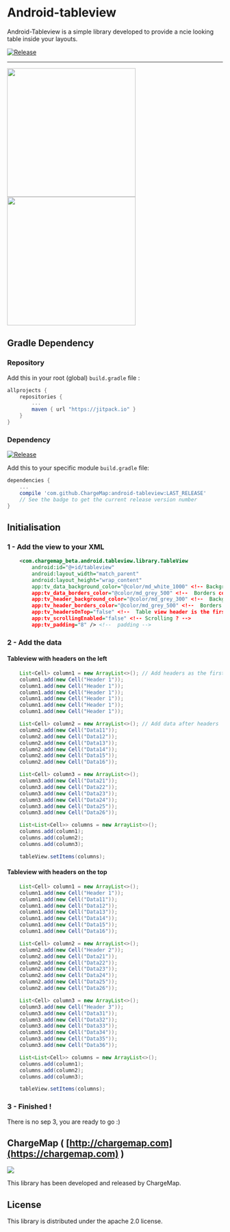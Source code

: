 # Android-tableview

Android-Tableview is a simple library developed to provide a ncie looking table inside your layouts.

[![Release](https://jitpack.io/v/ChargeMap/android-tableview.svg)](https://jitpack.io/v/ChargeMap/android-tableview.svg)

---
<img src="https://github.com/ChargeMap/android-tableview/blob/master/art/demo1.png" width="300"/> 

<img src="https://github.com/ChargeMap/android-tableview/blob/master/art/demo2.png" width="300"/>

## Gradle Dependency

### Repository

Add this in your root (global) `build.gradle` file :

```gradle
allprojects {
	repositories {
		...
		maven { url "https://jitpack.io" }
	}
}
```

### Dependency

[![Release](https://jitpack.io/v/ChargeMap/android-tableview.svg)](https://jitpack.io/v/ChargeMap/android-tableview.svg)

Add this to your specific module `build.gradle` file:

```gradle
dependencies {
	...
	compile 'com.github.ChargeMap:android-tableview:LAST_RELEASE'
	// See the badge to get the current release version number
}
```

## Initialisation

### 1 -  Add the view to your XML


```xml
    <com.chargemap_beta.android.tableview.library.TableView
        android:id="@+id/tableview"
        android:layout_width="match_parent"
        android:layout_height="wrap_content"
        app:tv_data_background_color="@color/md_white_1000" <!-- Background color for data cells -->
        app:tv_data_borders_color="@color/md_grey_500" <!--  Borders color for data cells -->
        app:tv_header_background_color="@color/md_grey_300" <!--  Background color for header cells -->
        app:tv_header_borders_color="@color/md_grey_500" <!--  Borders color for header cells -->
        app:tv_headersOnTop="false" <!--  Table view header is the first row ? If false, headers are shown as the first column -->
        app:tv_scrollingEnabled="false" <!-- Scrolling ? -->
        app:tv_padding="8" /> <!--  padding -->
```

### 2 -  Add the data

#### Tableview with headers on the left

```java
    List<Cell> column1 = new ArrayList<>(); // Add headers as the first column
    column1.add(new Cell("Header 1"));
    column1.add(new Cell("Header 1"));
    column1.add(new Cell("Header 1"));
    column1.add(new Cell("Header 1"));
    column1.add(new Cell("Header 1"));
    column1.add(new Cell("Header 1"));

    List<Cell> column2 = new ArrayList<>(); // Add data after headers
    column2.add(new Cell("Data11"));
    column2.add(new Cell("Data12"));
    column2.add(new Cell("Data13"));
    column2.add(new Cell("Data14"));
    column2.add(new Cell("Data15"));
    column2.add(new Cell("Data16"));

    List<Cell> column3 = new ArrayList<>();
    column3.add(new Cell("Data21"));
    column3.add(new Cell("Data22"));
    column3.add(new Cell("Data23"));
    column3.add(new Cell("Data24"));
    column3.add(new Cell("Data25"));
    column3.add(new Cell("Data26"));

    List<List<Cell>> columns = new ArrayList<>();
    columns.add(column1);
    columns.add(column2);
    columns.add(column3);

    tableView.setItems(columns);
```

#### Tableview with headers on the top

```java
    List<Cell> column1 = new ArrayList<>();
    column1.add(new Cell("Header 1"));
    column1.add(new Cell("Data11"));
    column1.add(new Cell("Data12"));
    column1.add(new Cell("Data13"));
    column1.add(new Cell("Data14"));
    column1.add(new Cell("Data15"));
    column1.add(new Cell("Data16"));

    List<Cell> column2 = new ArrayList<>();
    column2.add(new Cell("Header 2"));
    column2.add(new Cell("Data21"));
    column2.add(new Cell("Data22"));
    column2.add(new Cell("Data23"));
    column2.add(new Cell("Data24"));
    column2.add(new Cell("Data25"));
    column2.add(new Cell("Data26"));

    List<Cell> column3 = new ArrayList<>();
    column3.add(new Cell("Header 3"));
    column3.add(new Cell("Data31"));
    column3.add(new Cell("Data32"));
    column3.add(new Cell("Data33"));
    column3.add(new Cell("Data34"));
    column3.add(new Cell("Data35"));
    column3.add(new Cell("Data36"));

    List<List<Cell>> columns = new ArrayList<>();
    columns.add(column1);
    columns.add(column2);
    columns.add(column3);

    tableView.setItems(columns);
```

### 3 - Finished !

There is no sep 3, you are ready to go :)

## ChargeMap ( [http://chargemap.com](https://chargemap.com) )

<img src="https://chargemap.com/img/logo.png" />

 This library has been developed and released by ChargeMap.

## License

This library is distributed under the apache 2.0 license.